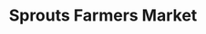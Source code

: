 ---
title: "Sprouts Farmers Market"
url: /salt-lake-city/sprouts-farmers-market/
shop: Supermarkt
---